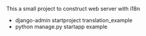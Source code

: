 This a small project to construct web server with i18n

* django-admin startproject translation_example
* python manage.py startapp example
